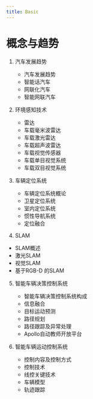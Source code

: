 ```yaml
---
title: Basic
---
```


# 概念与趋势

1. 汽车发展趋势
    * 汽车发展趋势
    * 智能话汽车
    * 网联化汽车
    * 智能网联汽车
2. 环境感知技术
   * 雷达
   * 车载毫米波雷达
   * 车载激光雷达
   * 车载超声波雷达
   * 车载视觉传感器
   * 车载单目视觉系统
   * 车载双目视觉系统

3. 车辆定位系统
   * 车辆定位系统概论
   * 卫星定位系统
   * 室内定位系统
   * 惯性导航系统
   * 定位融合
  
4.  SLAM
   * SLAM概述
   * 激光SLAM
   * 视觉SLAM
   * 基于RGB-D 的SLAM

5. 智能车辆决策控制系统
   * 智能车辆决策控制系统构成
   * 信息融合
   * 目标运动预测
   * 路径规划
   * 路径跟踪及异常处理
   * Apollo自动教师开放平台

6. 智能车辆运动控制系统
   * 控制内容及控制方式
   * 控制技术
   * 线控关键技术
   * 车辆模型
   * 轨迹跟踪
   